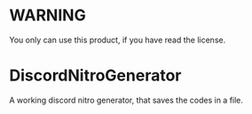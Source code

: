 
# WARNING
You only can use this product, if you have read the license.
# DiscordNitroGenerator
A working discord nitro generator, that saves the codes in a file.

